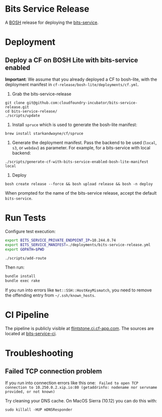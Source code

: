 # Bits Service Release

A [BOSH](http://docs.cloudfoundry.org/bosh/) release for deploying the [bits-service](https://github.com/cloudfoundry-incubator/bits-service).

# Deployment

## Deploy a CF on BOSH Lite with bits-service enabled

**Important**: We assume that you already deployed a CF to bosh-lite, with the deployment manifest in `cf-release/bosh-lite/deployments/cf.yml`.

1. Grab the bits-service-release

  ```
  git clone git@github.com:cloudfoundry-incubator/bits-service-release.git
  cd bits-service-release/
  ./scripts/update
  ```

1. Install `spruce` which is used to generate the bosh-lite manifest:

  ```
  brew install starkandwayne/cf/spruce
  ```

1. Generate the deployment manifest. Pass the backend to be used (`local`, `s3`, or `webdav`) as parameter. For example, for a bits-service with local backend:

  ```
  ./scripts/generate-cf-with-bits-service-enabled-bosh-lite-manifest local
  ```

1. Deploy

  ```
  bosh create release --force && bosh upload release && bosh -n deploy
  ```

  When prompted for the name of the bits-service release, accept the default `bits-service`.

# Run Tests

Configure test execution:

```sh
export BITS_SERVICE_PRIVATE_ENDPOINT_IP=10.244.0.74
export BITS_SERVICE_MANIFEST=./deployments/bits-service-release.yml
export GOPATH=$PWD

./scripts/add-route
```

Then run:

```sh
bundle install
bundle exec rake
```

If you run into errors like `Net::SSH::HostKeyMismatch`, you need to remove the offending entry from `~/.ssh/known_hosts`.

# CI Pipeline

The pipeline is publicly visible at [flintstone.ci.cf-app.com](https://flintstone.ci.cf-app.com). The sources are located at [bits-service-ci](https://github.com/cloudfoundry-incubator/bits-service-ci).

# Troubleshooting
## Failed TCP connection problem
If you run into connection errors like this one: `
Failed to open TCP connection to 10.250.0.2.xip.io:80 (getaddrinfo: nodename nor servname provided, or not known)`

Try cleaning your DNS cache. On MacOS Sierra (10.12) you can do this with:
```console
sudo killall -HUP mDNSResponder
```
